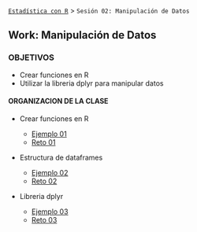[`Estadística con R`](../Readme.md) > `Sesión 02: Manipulación de Datos`

## Work: Manipulación de Datos

### OBJETIVOS 
- Crear funciones en R
- Utilizar la libreria dplyr para manipular datos

#### ORGANIZACION DE LA CLASE 

- Crear funciones en R
	- [Ejemplo 01](Ejemplo-01)
	- [Reto 01](Reto-01)

- Estructura de dataframes
	- [Ejemplo 02](Ejemplo-02)
	- [Reto 02](Reto-02)

- Libreria dplyr
	- [Ejemplo 03](Ejemplo-03)
	- [Reto 03](Reto-03)
